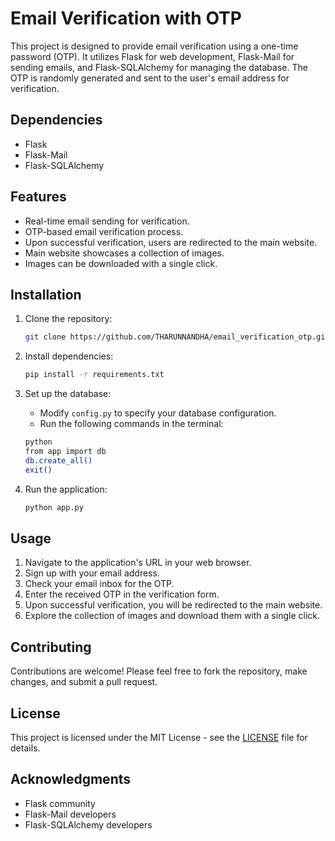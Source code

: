 # Email Verification with OTP

This project is designed to provide email verification using a one-time password (OTP). It utilizes Flask for web development, Flask-Mail for sending emails, and Flask-SQLAlchemy for managing the database. The OTP is randomly generated and sent to the user's email address for verification.

## Dependencies

- Flask
- Flask-Mail
- Flask-SQLAlchemy

## Features

- Real-time email sending for verification.
- OTP-based email verification process.
- Upon successful verification, users are redirected to the main website.
- Main website showcases a collection of images.
- Images can be downloaded with a single click.

## Installation

1. Clone the repository:

   ```bash
   git clone https://github.com/THARUNNANDHA/email_verification_otp.git
   ```

2. Install dependencies:

   ```bash
   pip install -r requirements.txt
   ```

3. Set up the database:

   - Modify `config.py` to specify your database configuration.
   - Run the following commands in the terminal:

   ```bash
   python
   from app import db
   db.create_all()
   exit()
   ```

4. Run the application:

   ```bash
   python app.py
   ```

## Usage

1. Navigate to the application's URL in your web browser.
2. Sign up with your email address.
3. Check your email inbox for the OTP.
4. Enter the received OTP in the verification form.
5. Upon successful verification, you will be redirected to the main website.
6. Explore the collection of images and download them with a single click.

## Contributing

Contributions are welcome! Please feel free to fork the repository, make changes, and submit a pull request.

## License

This project is licensed under the MIT License - see the [LICENSE](LICENSE) file for details.

## Acknowledgments

- Flask community
- Flask-Mail developers
- Flask-SQLAlchemy developers

